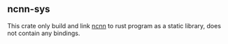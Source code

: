 ## ncnn-sys

This crate only build and link [ncnn](https://github.com/Tencent/ncnn) to rust program as a static library, does not contain any bindings.